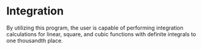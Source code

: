 # Integration
By utilizing this program, the user is capable of performing integration calculations for linear, square, and cubic functions with definite integrals to one thousandth place.
